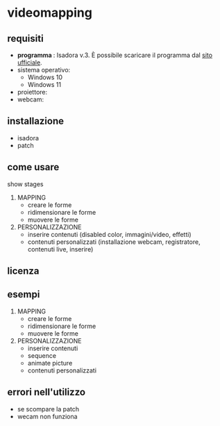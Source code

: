 # videomapping #

## requisiti
  - <strong> programma </strong>:
    Isadora v.3. È possibile scaricare il programma dal [sito ufficiale](https://troikatronix.com/get-it/).
  - sistema operativo:
    - Windows 10
    - Windows 11
  - proiettore:
  - webcam: 
## installazione
  - isadora
  - patch
## come usare
show stages 
1. MAPPING
      - creare le forme
      - ridimensionare le forme
      - muovere le forme
2. PERSONALIZZAZIONE
      - inserire contenuti (disabled color, immagini/video, effetti)
      - contenuti personalizzati (installazione webcam, registratore, contenuti live, inserire)
## licenza
## esempi
1. MAPPING
      - creare le forme
      - ridimensionare le forme
      - muovere le forme
2. PERSONALIZZAZIONE
      - inserire contenuti 
      - sequence
      - animate picture
      - contenuti personalizzati 
## errori nell'utilizzo
   - se scompare la patch 
   - wecam non funziona
   
